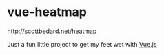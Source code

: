 # vue-heatmap

http://scottbedard.net/heatmap

Just a fun little project to get my feet wet with [Vue.js](http://vuejs.org/)
